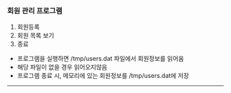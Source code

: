 
### 회원 관리 프로그램



1. 회원등록
2. 회원 목록 보기
3. 종료
- 프로그램을 실행하면 /tmp/users.dat 파일에서 회원정보를 읽어옴
- 해당 파일이 없을 경우 읽어오지않음
- 프로그램 종료 시, 메모리에 있는 회원정보를 /tmp/users.dat에 저장

---

